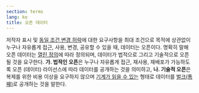 ```yaml
---
section: terms
lang: ko
title: 오픈 데이터
---
```


저작자 표시 및 [동일 조건 변경 허락](../share-alike-license/)에 대한 요구사항을 최대 조건으로 목적에 상관없이 누구나 자유롭게 접근, 사용, 변경, 공유할 수 있을 때, 데이터는 오픈이다. 명확히 말해 오픈 데이터는 [열린 정의](../open-definition/)에 따라 정의되며, 데이터가 법적으로 그리고 기술적으로 오픈될 것을 요구한다. **가. 법적인 오픈**은 누구나 자유롭게 접근, 재사용, 재배포가 가능하도록 오픈 (데이터) 라이선스에 따라 데이터를 공개하는 것을 의미하고, **나. 기술적 오픈**은 복제를 위한 비용 이상을 요구하지 않으며 [기계가 읽을 수 있는](../machine-readable/) 형태로 데이터를 [벌크(통째)](../bulk/)로 공개하는 것을 말한다.
